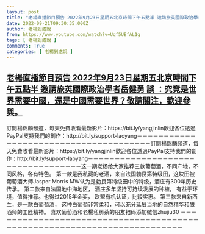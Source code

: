 ```yaml
---
layout: post
title: "老楊直播節目預告 2022年9月23日星期五北京時間下午五點半 邀請旅英國際政治學者岳健勇 談 ：究竟是世界需要中國，還是中國需要世界？敬請關注，歡迎參與。"
date: 2022-09-21T09:30:35.000Z
author: 老楊到處說
from: https://www.youtube.com/watch?v=Uqf5UEfAL1g
tags: [ 老楊到處說 ]
comments: True
categories: [ 老楊到處說 ]
---
```

<!--1663752635000-->
[老楊直播節目預告 2022年9月23日星期五北京時間下午五點半 邀請旅英國際政治學者岳健勇 談 ：究竟是世界需要中國，還是中國需要世界？敬請關注，歡迎參與。](https://www.youtube.com/watch?v=Uqf5UEfAL1g)
------

<div>
訂閱楊錦麟頻道，每天免費收看最新影片：https://bit.ly/yangjinlin歡迎各位透過PayPal支持我們的創作：http://bit.ly/support-laoyang－－－－－－－－－－－－－－－－－－－－－－－－－－－－－－－－－－－－－－訂閱楊錦麟頻道，每天免費收看最新影片：https://bit.ly/yangjinlin歡迎各位透過PayPal支持我們的創作：http://bit.ly/support-laoyang－－－－－－－－－－－－－－－－－－－－－－－－－－－－－－－－－－这一期老杨给大家推荐三款葡萄酒，不同产地，不同风格，各有特色。 第一款是我私藏的老酒，来自法国勃艮第特级田，这块田被葡萄酒大师Jasper Morris MW认为是勃艮第特级田中的特级，酒庄有300年历史传承。 第二款来自法国地中海地区， 酒庄多年坚持可持续发展的种植， 有益于环境，值得推荐。也得过2015年金奖， 欧盟有机认证，比较实惠。 第三款来自新西兰，是一款白葡萄酒， 这种白葡萄非常柔和，可以充分延展当地的自然精华和酿酒师的工匠精神。 喜欢葡萄酒和老楊私房茶的朋友扫码添加微信zhujiu30 －－－－－－－－－－－－－－－－－－－－－－－－－－－－－－－－－－－－－－－－－－－－－－－－－－－－－－－－－－－－－－－－－－－－－－－－
</div>
